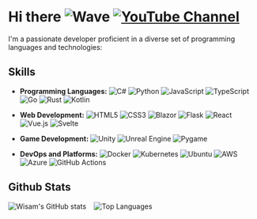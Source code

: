 # Hi there ![Wave](https://img.shields.io/badge/👋-wave-blue) [![YouTube Channel](https://img.shields.io/badge/YouTube%20Channel-FF0000?style=flat&logo=youtube&logoColor=white)](https://youtube.com/@wisamidris)


I'm a passionate developer proficient in a diverse set of programming languages and technologies:

## Skills

- **Programming Languages:**
  ![C#](https://img.shields.io/badge/C%23-239120?style=flat&logo=c-sharp&logoColor=white)
  ![Python](https://img.shields.io/badge/Python-3776AB?style=flat&logo=python&logoColor=white)
  ![JavaScript](https://img.shields.io/badge/JavaScript-F7DF1E?style=flat&logo=javascript&logoColor=black)
  ![TypeScript](https://img.shields.io/badge/TypeScript-007ACC?style=flat&logo=typescript&logoColor=white)
  ![Go](https://img.shields.io/badge/Go-00ADD8?style=flat&logo=go&logoColor=white)
  ![Rust](https://img.shields.io/badge/Rust-000000?style=flat&logo=rust&logoColor=white)
  ![Kotlin](https://img.shields.io/badge/Kotlin-0095D5?style=flat&logo=kotlin&logoColor=white)

- **Web Development:**
  ![HTML5](https://img.shields.io/badge/HTML5-E34F26?style=flat&logo=html5&logoColor=white)
  ![CSS3](https://img.shields.io/badge/CSS3-1572B6?style=flat&logo=css3&logoColor=white)
  ![Blazor](https://img.shields.io/badge/Blazor-512BD4?style=flat&logo=blazor&logoColor=white)
  ![Flask](https://img.shields.io/badge/Flask-000000?style=flat&logo=flask&logoColor=white)
  ![React](https://img.shields.io/badge/React-61DAFB?style=flat&logo=react&logoColor=black)
  ![Vue.js](https://img.shields.io/badge/Vue.js-4FC08D?style=flat&logo=vue.js&logoColor=white)
  ![Svelte](https://img.shields.io/badge/Svelte-FF3E00?style=flat&logo=svelte&logoColor=white)

- **Game Development:**
  ![Unity](https://img.shields.io/badge/Unity-000000?style=flat&logo=unity&logoColor=white)
  ![Unreal Engine](https://img.shields.io/badge/Unreal%20Engine-313131?style=flat&logo=unreal-engine&logoColor=white)
  ![Pygame](https://img.shields.io/badge/Pygame-3776AB?style=flat&logo=python&logoColor=white)

- **DevOps and Platforms:**
  ![Docker](https://img.shields.io/badge/Docker-2496ED?style=flat&logo=docker&logoColor=white)
  ![Kubernetes](https://img.shields.io/badge/Kubernetes-326CE5?style=flat&logo=kubernetes&logoColor=white)
  ![Ubuntu](https://img.shields.io/badge/Ubuntu-E95420?style=flat&logo=ubuntu&logoColor=white)
  ![AWS](https://img.shields.io/badge/Amazon%20AWS-232F3E?style=flat&logo=amazon-aws&logoColor=white)
  ![Azure](https://img.shields.io/badge/Microsoft%20Azure-0078D4?style=flat&logo=microsoft-azure&logoColor=white)
  ![GitHub Actions](https://img.shields.io/badge/GitHub%20Actions-2088FF?style=flat&logo=github-actions&logoColor=white)


## Github Stats
![Wisam's GitHub stats](https://github-readme-stats.vercel.app/api?username=wisamidris77&show_icons=true&bg_color=0d1117&title_color=03D8F3&text_color=FFFFFF&icon_color=03D8F3)​​​     ![Top Languages](https://github-readme-stats.vercel.app/api/top-langs/?username=wisamidris77&layout=compact&bg_color=0d1117&title_color=03D8F3&text_color=FFFFFF)

